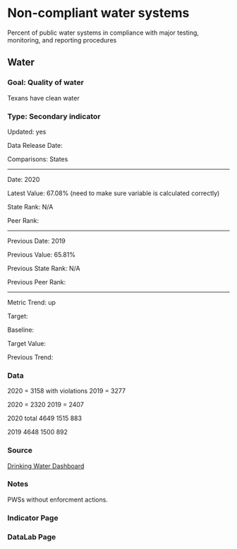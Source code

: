 # Non-compliant water systems

Percent of public water systems in compliance with major testing, monitoring, and reporting procedures

## Water

### Goal: Quality of water

Texans have clean water

### Type: Secondary indicator

Updated: yes

Data Release Date: 

Comparisons: States


----

Date: 2020

Latest Value: 67.08%  (need to make sure variable is calculated correctly)

State Rank: N/A

Peer Rank: 


----

Previous Date: 2019

Previous Value: 65.81%

Previous State Rank: N/A

Previous Peer Rank: 


----
Metric Trend: up

Target: 

Baseline: 

Target Value: 

Previous Trend: 



<!--### Value

| Year      |  Value      | Rank        | Previous Year | Previous Value | Previous Rank | Trend | 
| ----------- | ----------- | ----------- | ----------- | ----------- | ----------- | -----------|
|   2020      |     67.08%    |    N/A     |   2019     |   65.81%    |      N/A    |    up      |

-->
### Data

2020 = 3158 with violations
2019 = 3277

2020 = 2320
2019 = 2407

2020 total 
4649
1515
883

2019
4648
1500
892



### Source

[Drinking Water Dashboard](https://echo.epa.gov/trends/comparative-maps-dashboards/drinking-water-dashboard?state=Texas&view=activity&criteria=basic&yearview=FY)

### Notes

PWSs without enforcment actions.


### Indicator Page


### DataLab Page

